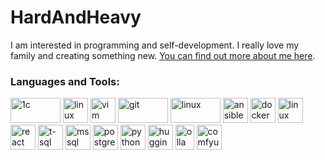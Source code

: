 # HardAndHeavy
I am interested in programming and self-development. I really love my family and creating something new. [You can find out more about me here](https://hardandheavy.ru).

<h3 align="left">Languages and Tools:</h3>
  <p align="left">
    <img src="https://upload.wikimedia.org/wikipedia/commons/thumb/9/93/1C_Company_logo.svg/200px-1C_Company_logo.svg.png" alt="1c" width="80" height="40"/>
    <img src="https://cdn.worldvectorlogo.com/logos/linux-tux.svg" alt="linux" width="40" height="40"/>
    <img src="https://cdn.worldvectorlogo.com/logos/vim.svg" alt="vim" width="40" height="40"/>
    <img src="https://cdn.worldvectorlogo.com/logos/git.svg" alt="git" width="80" height="40"/>
    <img src="https://cdn.worldvectorlogo.com/logos/devops-2.svg" alt="linux" width="80" height="40"/>
    <img src="https://cdn.worldvectorlogo.com/logos/ansible.svg" alt="ansible" width="40" height="40"/>
    <img src="https://cdn.worldvectorlogo.com/logos/docker.svg" alt="docker" width="40" height="40"/>
    <img src="https://cdn.worldvectorlogo.com/logos/logo-javascript.svg" alt="linux" width="40" height="40"/>
    <img src="https://cdn.worldvectorlogo.com/logos/react-2.svg" alt="react" width="40" height="40"/>
    <img src="https://cdn.worldvectorlogo.com/logos/t-sql.svg" alt="t-sql" width="40" height="40"/>
    <img src="https://cdn.worldvectorlogo.com/logos/microsoft-sql-server-1.svg" alt="mssql" width="40" height="40"/>
    <img src="https://cdn.worldvectorlogo.com/logos/postgresql.svg" alt="postgresql" width="40" height="40"/>
    <img src="https://cdn.worldvectorlogo.com/logos/python-5.svg" alt="python" width="40" height="40"/>
    <img src="https://cdn.worldvectorlogo.com/logos/huggingface-2.svg" alt="huggingface" width="40" height="40"/>
    <img src="https://ollama.com/public/ollama.png" alt="ollama" width="30" height="40"/>
    <img src="https://framerusercontent.com/images/7Nhoxwn9eWYrqKjEewfXutR90U.png" alt="comfyui" width="40" height="40"/>
  </p>
</h3>

